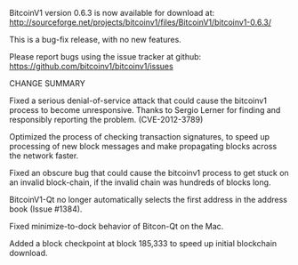 BitcoinV1 version 0.6.3 is now available for download at:
  http://sourceforge.net/projects/bitcoinv1/files/BitcoinV1/bitcoinv1-0.6.3/

This is a bug-fix release, with no new features.

Please report bugs using the issue tracker at github:
  https://github.com/bitcoinv1/bitcoinv1/issues

CHANGE SUMMARY

Fixed a serious denial-of-service attack that could cause the
bitcoinv1 process to become unresponsive. Thanks to Sergio Lerner
for finding and responsibly reporting the problem. (CVE-2012-3789)

Optimized the process of checking transaction signatures, to
speed up processing of new block messages and make propagating
blocks across the network faster.

Fixed an obscure bug that could cause the bitcoinv1 process to get
stuck on an invalid block-chain, if the invalid chain was
hundreds of blocks long.

BitcoinV1-Qt no longer automatically selects the first address
in the address book (Issue #1384).

Fixed minimize-to-dock behavior of Bitcon-Qt on the Mac.

Added a block checkpoint at block 185,333 to speed up initial
blockchain download.

